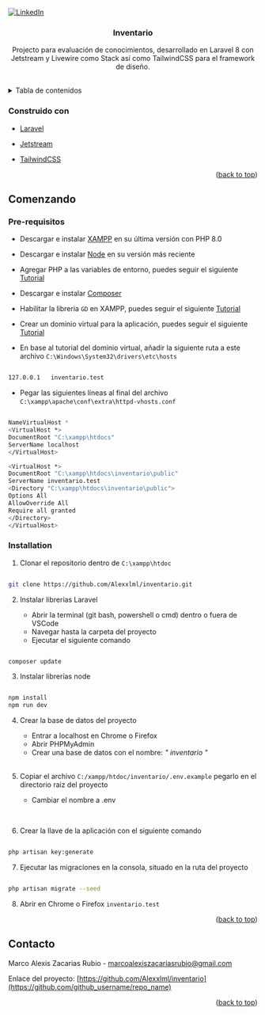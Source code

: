 <div  id="top"></div>

<!--

*** Thanks for checking out the Best-README-Template. If you have a suggestion

*** that would make this better, please fork the repo and create a pull request

*** or simply open an issue with the tag "enhancement".

*** Don't forget to give the project a star!

*** Thanks again! Now go create something AMAZING! :D

-->

  
  
  

<!-- PROJECT SHIELDS -->

<!--

*** I'm using markdown "reference style" links for readability.

*** Reference links are enclosed in brackets [ ] instead of parentheses ( ).

*** See the bottom of this document for the declaration of the reference variables

*** for contributors-url, forks-url, etc. This is an optional, concise syntax you may use.

*** https://www.markdownguide.org/basic-syntax/#reference-style-links

-->
[![LinkedIn][linkedin-shield]][linkedin-url]

  
  
  

<!-- PROJECT LOGO -->

<h3 align="center">Inventario</h3>

  

<p align="center">
Projecto para evaluación de conocimientos, desarrollado en Laravel 8 con Jetstream y Livewire como Stack así como TailwindCSS para el framework de diseño.
</p>

<br  />

</div>

<!-- TABLE OF CONTENTS -->

<details>

<summary>Tabla de contenidos</summary>

<li><a  href="#built-with">Construido con</a></li>

<li><a  href="#getting-started">Comenzando</a></li>

<ul>

<li><a  href="#prerequisites">Pre-requisitos</a></li>

<li><a  href="#installation">Instalación</a></li>

<li><a  href="#contact">Contacto</a></li>
</ul>
</details>

  
  

### Construido con

* [Laravel](https://laravel.com)

* [Jetstream](https://jetstream.laravel.com)

* [TailwindCSS](https://tailwindcss.com/)

  

<p align="right">(<a  href="#top">back to top</a>)</p>

  
  
  

<!-- GETTING STARTED -->

## Comenzando


### Pre-requisitos

* Descargar e instalar [XAMPP](https://www.apachefriends.org/download.html) en su última versión con PHP 8.0
* Descargar e instalar [Node](https://nodejs.dev/download/) en su versión más reciente
* Agregar PHP a las variables de entorno, puedes seguir el siguiente [Tutorial](https://www.netveloper.com/php-variable-de-entorno-en-windows)
* Descargar e instalar [Composer](https://getcomposer.org/download/)
* Habilitar la libreria `GD` en XAMPP, puedes seguir el siguiente [Tutorial](https://www.youtube.com/watch?v=b5aAYE7s_vI)
* Crear un dominio virtual para la aplicación, puedes seguir el siguiente [Tutorial](https://www.youtube.com/watch?v=HzygRlPmYQc&t=182s&ab_channel=CodersFree)

* En base al tutorial del dominio virtual, añadir la siguiente ruta a este archivo `C:\Windows\System32\drivers\etc\hosts`
```sh

127.0.0.1	inventario.test

```
* Pegar las siguientes líneas al final del archivo  `C:\xampp\apache\conf\extra\httpd-vhosts.conf`
```sh

NameVirtualHost *
<VirtualHost *>
DocumentRoot "C:\xampp\htdocs"
ServerName localhost
</VirtualHost>

<VirtualHost *>
DocumentRoot "C:\xampp\htdocs\inventario\public"
ServerName inventario.test
<Directory "C:\xampp\htdocs\inventario\public">
Options All
AllowOverride All
Require all granted
</Directory>
</VirtualHost>

```


  

### Installation

1. Clonar el repositorio dentro de `C:\xampp\htdoc`

```sh

git clone https://github.com/Alexxlml/inventario.git

```

2. Instalar librerías Laravel

	* Abrir la terminal (git bash, powershell o cmd) dentro o fuera de VSCode
	* Navegar hasta la carpeta del proyecto
	* Ejecutar el siguiente comando

```sh

composer update

```

3. Instalar librerías node

```sh

npm install
npm run dev

```
4. Crear la base de datos del proyecto
 
	* Entrar a localhost en Chrome o Firefox
	* Abrir PHPMyAdmin
	* Crear una base de datos con el nombre: _" inventario "_
	
	<br/>
5. Copiar el archivo `C:/xampp/htdoc/inventario/.env.example` pegarlo en el directorio raiz del proyecto
	* Cambiar el nombre a .env
<br/>

6. Crear la llave de la aplicación con el siguiente comando

```sh

php artisan key:generate

```
  
7. Ejecutar las migraciones en la consola, situado en la ruta del proyecto

```sh

php artisan migrate --seed

```
8. Abrir en Chrome o Firefox `inventario.test`

  

<p align="right">(<a  href="#top">back to top</a>)</p>
  

<!-- CONTACT -->

## Contacto

  

Marco Alexis Zacarias Rubio - marcoalexiszacariasrubio@gmail.com

  

Enlace del proyecto: [https://github.com/Alexxlml/inventario](https://github.com/github_username/repo_name)

  

<p align="right">(<a  href="#top">back to top</a>)</p>


  

<!-- MARKDOWN LINKS & IMAGES -->

<!-- https://www.markdownguide.org/basic-syntax/#reference-style-links -->

[contributors-shield]:  https://img.shields.io/github/contributors/github_username/repo_name.svg?style=for-the-badge

[contributors-url]:  https://github.com/github_username/repo_name/graphs/contributors

[forks-shield]:  https://img.shields.io/github/forks/github_username/repo_name.svg?style=for-the-badge

[forks-url]:  https://github.com/github_username/repo_name/network/members

[stars-shield]:  https://img.shields.io/github/stars/github_username/repo_name.svg?style=for-the-badge

[stars-url]:  https://github.com/github_username/repo_name/stargazers

[issues-shield]:  https://img.shields.io/github/issues/github_username/repo_name.svg?style=for-the-badge

[issues-url]:  https://github.com/github_username/repo_name/issues

[license-shield]:  https://img.shields.io/github/license/github_username/repo_name.svg?style=for-the-badge

[license-url]:  https://github.com/github_username/repo_name/blob/master/LICENSE.txt

[linkedin-shield]:  https://img.shields.io/badge/-LinkedIn-black.svg?style=for-the-badge&logo=linkedin&colorB=555

[linkedin-url]:  https://www.linkedin.com/in/marcozr/

[product-screenshot]:  images/screenshot.png